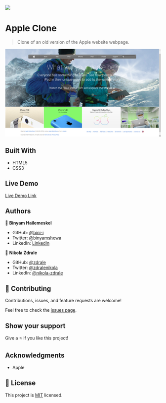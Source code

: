 ![](https://img.shields.io/badge/Microverse-blueviolet)

# Apple Clone

> Clone of an old version of the Apple website webpage.

![screenshot](app_screenshot.png)

## Built With

- HTML5
- CSS3

## Live Demo

[Live Demo Link](https://raw.githack.com/bini-i/AppleClone/Building_with_Backgrounds_and_Gradients/index.html)

## Authors

👤 **Binyam Hailemeskel**

- GitHub: [@bini-i](https://github.com/bini-i)
- Twitter: [@binyamshewa](https://twitter.com/binyamshewa)
- LinkedIn: [LinkedIn](https://www.linkedin.com/in/binyam-hailemeskel-728048151/)

👤 **Nikola Zdrale**

- GitHub: [@zdrale](https://github.com/zdrale)
- Twitter: [@zdralenikola](https://twitter.com/zdralenikola)
- LinkedIn: [@nikola-zdrale](https://www.linkedin.com/in/nikola-zdrale/)

## 🤝 Contributing

Contributions, issues, and feature requests are welcome!

Feel free to check the [issues page](issues/).

## Show your support

Give a ⭐️ if you like this project!

## Acknowledgments

- Apple

## 📝 License

This project is [MIT](lic.url) licensed.
